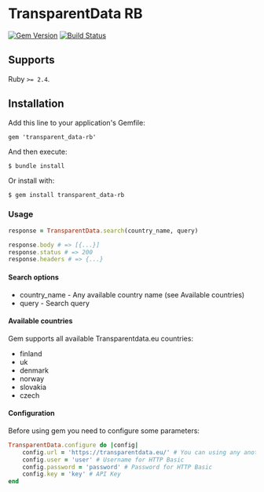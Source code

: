 # TransparentData RB
[![Gem Version](https://badge.fury.io/rb/transparent_data-rb.svg)](https://badge.fury.io/rb/transparent_data-rb) [![Build Status](https://travis-ci.com/sigmen/transparent_data-rb.svg?branch=master)](https://travis-ci.com/sigmen/transparent_data-rb)

## Supports

Ruby `>= 2.4`.

## Installation

Add this line to your application's Gemfile:

    gem 'transparent_data-rb'

And then execute:

    $ bundle install

Or install with:

    $ gem install transparent_data-rb

### Usage

```ruby
response = TransparentData.search(country_name, query)

response.body # => [{...}]
response.status # => 200
response.headers # => {...}
```

#### Search options
* country_name - Any available country name (see Available countries)
* query - Search query

#### Available countries
Gem supports all available Transparentdata.eu countries:
* finland
* uk
* denmark
* norway
* slovakia
* czech

#### Configuration

Before using gem you need to configure some parameters:

```ruby
TransparentData.configure do |config|
    config.url = 'https://transparentdata.eu/' # You can using any another url for test environment
    config.user = 'user' # Username for HTTP Basic
    config.password = 'password' # Password for HTTP Basic
    config.key = 'key' # API Key
end
```
